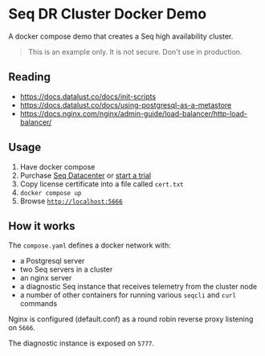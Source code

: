 Seq DR Cluster Docker Demo
==========================

A docker compose demo that creates a Seq high availability cluster.

> This is an example only. It is not secure. Don't use in production. 

Reading
------

* https://docs.datalust.co/docs/init-scripts
* https://docs.datalust.co/docs/using-postgresql-as-a-metastore
* https://docs.nginx.com/nginx/admin-guide/load-balancer/http-load-balancer/

Usage
-----

1. Have docker compose
1. Purchase [Seq Datacenter](https://datalust.co/pricing) or [start a trial](https://datalust.co/trial)
1. Copy license certificate into a file called `cert.txt`
1. `docker compose up`
1. Browse [`http://localhost:5666`](http://localhost:5666)

How it works
------------

The `compose.yaml` defines a docker network with:
* a Postgresql server
* two Seq servers in a cluster
* an nginx server
* a diagnostic Seq instance that receives telemetry from the cluster node
* a number of other containers for running various `seqcli` and `curl` commands

Nginx is configured (default.conf) as a round robin reverse proxy listening on `5666`.

The diagnostic instance is exposed on `5777`.
